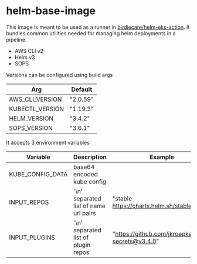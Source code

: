 # helm-base-image

This image is meant to be used as a runner in [birdiecare/helm-eks-action](https://github.com/birdiecare/helm-eks-action).
It bundles common utilities needed for managing helm deployments in a pipeline.

- AWS CLI v2
- Helm v3
- SOPS

Versions can be configured using build args

| Arg             | Default  |
|-----------------|----------|
| AWS_CLI_VERSION | "2.0.59" |
| KUBECTL_VERSION | "1.19.3" |
| HELM_VERSION    | "3.4.2"  |
| SOPS_VERSION    | "3.6.1"  |

It accepts 3 environment variables

| Variable         | Description                           | Example                                           |
|------------------|---------------------------------------|---------------------------------------------------|
| KUBE_CONFIG_DATA | base64 encoded kube config            |                                                   |
| INPUT_REPOS      | '\n' separated list of name url pairs | "stable https://charts.helm.sh/stable"            |
| INPUT_PLUGINS    | '\n' separated list of plugin repos   | "https://github.com/jkroepke/helm-secrets@v3.4.0" |


